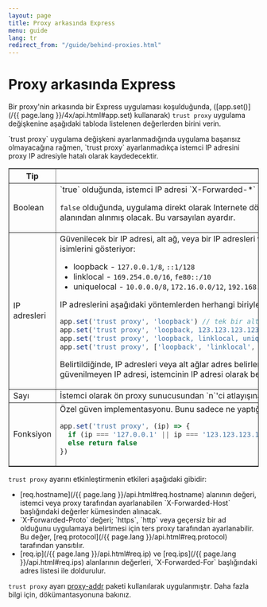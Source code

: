 ```yaml
---
layout: page
title: Proxy arkasında Express
menu: guide
lang: tr
redirect_from: "/guide/behind-proxies.html"
---
```

# Proxy arkasında Express

Bir proxy'nin arkasında bir Express uygulaması koşulduğunda, ([app.set()](/{{ page.lang }}/4x/api.html#app.set) kullanarak) `trust proxy` uygulama değişkenine aşağıdaki tabloda listelenen değerlerden birini verin.

<div class="doc-box doc-info" markdown="1">
`trust proxy` uygulama değişkeni ayarlanmadığında uygulama başarısız olmayacağına rağmen, `trust proxy` ayarlanmadıkça istemci IP adresini proxy IP adresiyle hatalı olarak kaydedecektir.
</div>

<table class="doctable" border="1" markdown="1">
  <thead><tr><th>Tip</th><th>Değer</th></tr></thead>
  <tbody>
    <tr>
      <td>Boolean</td>
<td markdown="1">
`true` olduğunda, istemci IP adresi `X-Forwarded-*` başlığında en soldaki giriş olarak değerlendirilir.

`false` olduğunda, uygulama direkt olarak Internete dönük olacak ve istemci IP adresi ise `req.connection.remoteAddress` alanından alınmış olacak. Bu varsayılan ayardır.
</td>
    </tr>
    <tr>
      <td>IP adresleri</td>
<td markdown="1">
Güvenilecek bir IP adresi, alt ağ, veya bir IP adresleri ve alt ağlar dizisi. Aşağıdaki liste önceden yapılandırılmış alt ağlar isimlerini gösteriyor:

* loopback - `127.0.0.1/8`, `::1/128`
* linklocal - `169.254.0.0/16`, `fe80::/10`
* uniquelocal - `10.0.0.0/8`, `172.16.0.0/12`, `192.168.0.0/16`, `fc00::/7`

IP adreslerini aşağıdaki yöntemlerden herhangi biriyle ayarlayabilirsiniz:

```js
app.set('trust proxy', 'loopback') // tek bir alt ağ tanımla
app.set('trust proxy', 'loopback, 123.123.123.123') // bir adres ve bir alt ağ tanımla
app.set('trust proxy', 'loopback, linklocal, uniquelocal') // birden çok alt ağları CVS olarak tanımla
app.set('trust proxy', ['loopback', 'linklocal', 'uniquelocal']) // bir dizi olarak birden çok alt ağ tanımla
```

Belirtildiğinde, IP adresleri veya alt ağlar adres belirleme işleminin dışında bırakılır ve uygulama sunucusuna en yakın güvenilmeyen IP adresi, istemcinin IP adresi olarak belirlenir.

</td>
    </tr>
    <tr>
      <td>Sayı</td>
<td markdown="1">
İstemci olarak ön proxy sunucusundan `n`'ci atlayışına güvenin.
</td>
    </tr>
    <tr>
      <td>Fonksiyon</td>
<td markdown="1">
Özel güven implementasyonu. Bunu sadece ne yaptığınızı biliyorsanız kullanın.


```js
app.set('trust proxy', (ip) => {
  if (ip === '127.0.0.1' || ip === '123.123.123.123') return true // güvenilen IP'ler
  else return false
})
```
</td>
    </tr>
  </tbody>
</table>

`trust proxy` ayarını etkinleştirmenin etkileri aşağıdaki gibidir:

<ul>
  <li markdown="1">[req.hostname](/{{ page.lang }}/api.html#req.hostname) alanının değeri, istemci veya proxy tarafından ayarlanabilen `X-Forwarded-Host` başlığındaki değerler kümesinden alınacak.
  </li>
  <li markdown="1">`X-Forwarded-Proto` değeri; `https`, `http` veya geçersiz bir ad olduğunu uygulamaya belirtmesi için ters proxy tarafından ayarlanabilir. Bu değer, [req.protocol](/{{ page.lang }}/api.html#req.protocol) tarafından yansıtılır.
  </li>
  <li markdown="1">[req.ip](/{{ page.lang }}/api.html#req.ip) ve [req.ips](/{{ page.lang }}/api.html#req.ips) alanlarının değerleri, `X-Forwarded-For` başlığındaki adres listesi ile doldurulur.
  </li>
</ul>

`trust proxy` ayarı [proxy-addr](https://www.npmjs.com/package/proxy-addr) paketi kullanılarak uygulanmıştır. Daha fazla bilgi için, dökümantasyonuna bakınız.
